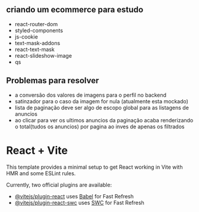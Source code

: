 
## criando um ecommerce para estudo 
- react-router-dom
- styled-components
- js-cookie
- text-mask-addons
- react-text-mask
- react-slideshow-image
- qs



## Problemas para resolver
- a conversão dos valores de imagens para o perfil no backend
- satinzador para o caso da imagem for nula (atualmente esta mockado)
- lista de paginação deve ser algo de escopo global para as listagens de anuncios
- ao clicar para ver os ultimos anuncios da paginação acaba renderizando o total(tudos os anuncios) por pagina ao inves de apenas os filtrados


# React + Vite

This template provides a minimal setup to get React working in Vite with HMR and some ESLint rules.

Currently, two official plugins are available:

- [@vitejs/plugin-react](https://github.com/vitejs/vite-plugin-react/blob/main/packages/plugin-react/README.md) uses [Babel](https://babeljs.io/) for Fast Refresh
- [@vitejs/plugin-react-swc](https://github.com/vitejs/vite-plugin-react-swc) uses [SWC](https://swc.rs/) for Fast Refresh
